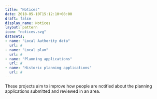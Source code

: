 ```yaml
---
title: "Notices"
date: 2018-05-10T15:12:10+08:00
draft: false
display_name: Notices
layout: pattern
icon: "notices.svg"
datasets:
- name: "Local Authority data"
  url: #
- name: "Local plan"
  url: #
- name: "Planning applications"
  url: #
- name: "Historic planning applications"
  url: #
---
```


These projects aim to improve how people are notified about the planning applications submitted and reviewed in an area.
